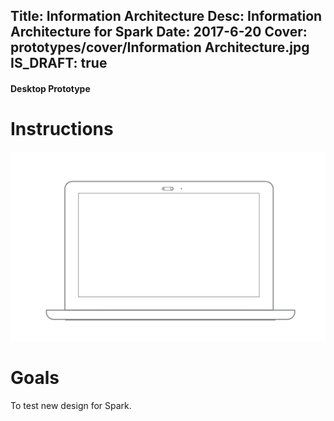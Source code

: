Title: Information Architecture
Desc: Information Architecture for Spark
Date: 2017-6-20
Cover: prototypes/cover/Information Architecture.jpg
IS_DRAFT: true
---

#### Desktop Prototype


# Instructions 
![Desktop](../../../img_data/prototypes/Desktop-2x.png)

# Goals	

To test new design for Spark.
